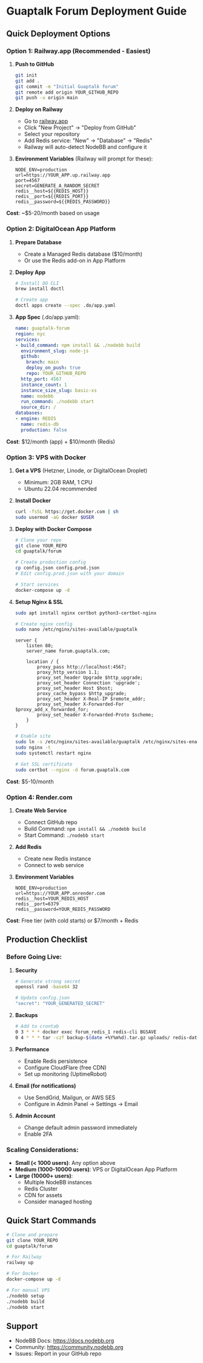 # Guaptalk Forum Deployment Guide

## Quick Deployment Options

### Option 1: Railway.app (Recommended - Easiest)

1. **Push to GitHub**
   ```bash
   git init
   git add .
   git commit -m "Initial Guaptalk forum"
   git remote add origin YOUR_GITHUB_REPO
   git push -u origin main
   ```

2. **Deploy on Railway**
   - Go to [railway.app](https://railway.app)
   - Click "New Project" → "Deploy from GitHub"
   - Select your repository
   - Add Redis service: "New" → "Database" → "Redis"
   - Railway will auto-detect NodeBB and configure it

3. **Environment Variables** (Railway will prompt for these):
   ```
   NODE_ENV=production
   url=https://YOUR_APP.up.railway.app
   port=4567
   secret=GENERATE_A_RANDOM_SECRET
   redis__host=${{REDIS_HOST}}
   redis__port=${{REDIS_PORT}}
   redis__password=${{REDIS_PASSWORD}}
   ```

**Cost**: ~$5-20/month based on usage

### Option 2: DigitalOcean App Platform

1. **Prepare Database**
   - Create a Managed Redis database ($10/month)
   - Or use the Redis add-on in App Platform

2. **Deploy App**
   ```bash
   # Install DO CLI
   brew install doctl
   
   # Create app
   doctl apps create --spec .do/app.yaml
   ```

3. **App Spec** (.do/app.yaml):
   ```yaml
   name: guaptalk-forum
   region: nyc
   services:
   - build_command: npm install && ./nodebb build
     environment_slug: node-js
     github:
       branch: main
       deploy_on_push: true
       repo: YOUR_GITHUB_REPO
     http_port: 4567
     instance_count: 1
     instance_size_slug: basic-xs
     name: nodebb
     run_command: ./nodebb start
     source_dir: /
   databases:
   - engine: REDIS
     name: redis-db
     production: false
   ```

**Cost**: $12/month (app) + $10/month (Redis)

### Option 3: VPS with Docker

1. **Get a VPS** (Hetzner, Linode, or DigitalOcean Droplet)
   - Minimum: 2GB RAM, 1 CPU
   - Ubuntu 22.04 recommended

2. **Install Docker**
   ```bash
   curl -fsSL https://get.docker.com | sh
   sudo usermod -aG docker $USER
   ```

3. **Deploy with Docker Compose**
   ```bash
   # Clone your repo
   git clone YOUR_REPO
   cd guaptalk/forum
   
   # Create production config
   cp config.json config.prod.json
   # Edit config.prod.json with your domain
   
   # Start services
   docker-compose up -d
   ```

4. **Setup Nginx & SSL**
   ```bash
   sudo apt install nginx certbot python3-certbot-nginx
   
   # Create nginx config
   sudo nano /etc/nginx/sites-available/guaptalk
   ```

   ```nginx
   server {
       listen 80;
       server_name forum.guaptalk.com;
       
       location / {
           proxy_pass http://localhost:4567;
           proxy_http_version 1.1;
           proxy_set_header Upgrade $http_upgrade;
           proxy_set_header Connection 'upgrade';
           proxy_set_header Host $host;
           proxy_cache_bypass $http_upgrade;
           proxy_set_header X-Real-IP $remote_addr;
           proxy_set_header X-Forwarded-For $proxy_add_x_forwarded_for;
           proxy_set_header X-Forwarded-Proto $scheme;
       }
   }
   ```

   ```bash
   # Enable site
   sudo ln -s /etc/nginx/sites-available/guaptalk /etc/nginx/sites-enabled/
   sudo nginx -t
   sudo systemctl restart nginx
   
   # Get SSL certificate
   sudo certbot --nginx -d forum.guaptalk.com
   ```

**Cost**: $5-10/month

### Option 4: Render.com

1. **Create Web Service**
   - Connect GitHub repo
   - Build Command: `npm install && ./nodebb build`
   - Start Command: `./nodebb start`

2. **Add Redis**
   - Create new Redis instance
   - Connect to web service

3. **Environment Variables**
   ```
   NODE_ENV=production
   url=https://YOUR_APP.onrender.com
   redis__host=YOUR_REDIS_HOST
   redis__port=6379
   redis__password=YOUR_REDIS_PASSWORD
   ```

**Cost**: Free tier (with cold starts) or $7/month + Redis

## Production Checklist

### Before Going Live:

1. **Security**
   ```bash
   # Generate strong secret
   openssl rand -base64 32
   
   # Update config.json
   "secret": "YOUR_GENERATED_SECRET"
   ```

2. **Backups**
   ```bash
   # Add to crontab
   0 3 * * * docker exec forum_redis_1 redis-cli BGSAVE
   0 4 * * * tar -czf backup-$(date +%Y%m%d).tar.gz uploads/ redis-data/
   ```

3. **Performance**
   - Enable Redis persistence
   - Configure CloudFlare (free CDN)
   - Set up monitoring (UptimeRobot)

4. **Email (for notifications)**
   - Use SendGrid, Mailgun, or AWS SES
   - Configure in Admin Panel → Settings → Email

5. **Admin Account**
   - Change default admin password immediately
   - Enable 2FA

### Scaling Considerations:

- **Small (< 1000 users)**: Any option above
- **Medium (1000-10000 users)**: VPS or DigitalOcean App Platform
- **Large (10000+ users)**: 
  - Multiple NodeBB instances
  - Redis Cluster
  - CDN for assets
  - Consider managed hosting

## Quick Start Commands

```bash
# Clone and prepare
git clone YOUR_REPO
cd guaptalk/forum

# For Railway
railway up

# For Docker
docker-compose up -d

# For manual VPS
./nodebb setup
./nodebb build
./nodebb start
```

## Support

- NodeBB Docs: https://docs.nodebb.org
- Community: https://community.nodebb.org
- Issues: Report in your GitHub repo